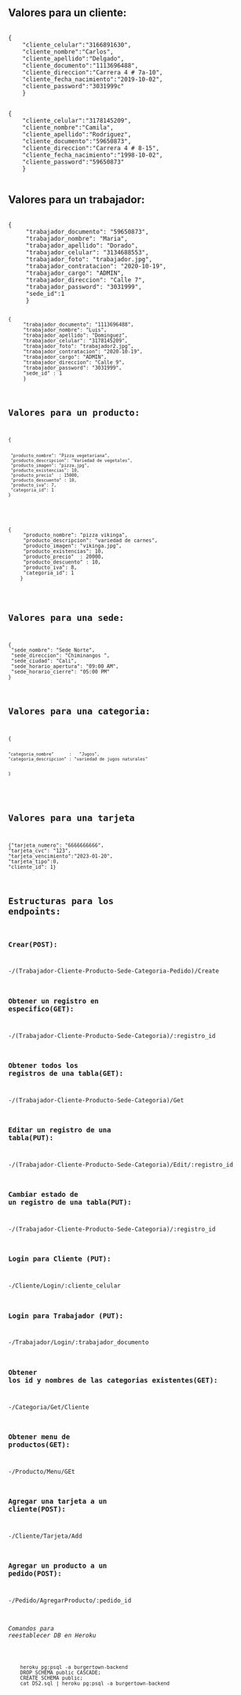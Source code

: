 ## Valores para un cliente:

<code>
{
    "cliente_celular":"3166891630",
    "cliente_nombre":"Carlos",
    "cliente_apellido":"Delgado",
    "cliente_documento":"1113696488",
    "cliente_direccion":"Carrera 4 # 7a-10",
    "cliente_fecha_nacimiento":"2019-10-02",
    "cliente_password":"3031999c"
    }

</code>

<code>
{
    "cliente_celular":"3178145209",
    "cliente_nombre":"Camila",
    "cliente_apellido":"Rodriguez",
    "cliente_documento":"59650873",
    "cliente_direccion":"Carrera 4 # 8-15",
    "cliente_fecha_nacimiento":"1998-10-02",
    "cliente_password":"59650873"
    }

</code>


## Valores para un trabajador:

<code> 
{
     "trabajador_documento": "59650873",
     "trabajador_nombre": "Maria",
     "trabajador_apellido": "Dorado",
     "trabajador_celular": "3134688553",
     "trabajador_foto": "trabajador.jpg",
     "trabajador_contratacion": "2020-10-19",
     "trabajador_cargo": "ADMIN",
     "trabajador_direccion": "Calle 7",
     "trabajador_password": "3031999",
     "sede_id":1
     }

<code> 
{
     "trabajador_documento": "1113696488",
     "trabajador_nombre": "Luis",
     "trabajador_apellido": "Dominguez",
     "trabajador_celular": "3178145209",
     "trabajador_foto": "trabajador2.jpg",
     "trabajador_contratacion": "2020-10-19",
     "trabajador_cargo": "ADMIN",
     "trabajador_direccion": "Calle 9",
     "trabajador_password": "3031999",
     "sede_id" : 1
     }
</code>


## Valores para un producto:

<code>
{
     
     "producto_nombre": "Pizza vegetariana",
     "producto_descripcion": "Variedad de vegetales",
     "producto_imagen": "pizza.jpg",
     "producto_existencias": 10,
     "producto_precio"  : 15000,
     "producto_descuento" : 10,
     "producto_iva": 7,
     "categoria_id": 1
    }  
 </code>
 
 <code>   
{
     "producto_nombre": "pizza vikinga",
     "producto_descripcion": "variedad de carnes",
     "producto_imagen": "vikinga.jpg",
     "producto_existencias": 10,
     "producto_precio"  : 20000,
     "producto_descuento" : 10,
     "producto_iva": 8,
     "categoria_id": 1
    }

</code>

## Valores para una sede:

<code> 
{
 "sede_nombre": "Sede Norte",
 "sede_direccion": "Chiminangos ",
 "sede_ciudad": "Cali",
 "sede_horario_apertura": "09:00 AM",
 "sede_horario_cierre": "05:00 PM"
}
</code>

## Valores para una categoria:

<code>
{
	
	"categoria_nombre"		:   "Jugos",
	"categoria_descripcion" : "variedad de jugos naturales"
	
 
    }  
</code>

## Valores para una tarjeta

<code>
{"tarjeta_numero": "6666666666",
"tarjeta_cvc": "123",
"tarjeta_vencimiento":"2023-01-20",
"tarjeta_tipo":0,
"cliente_id": 1}
</code>

## Estructuras para los endpoints:

### Crear(POST):

-/(Trabajador-Cliente-Producto-Sede-Categoria-Pedido)/Create

### Obtener un registro en especifico(GET):

-/(Trabajador-Cliente-Producto-Sede-Categoria)/:registro_id

### Obtener todos los registros de una tabla(GET):

-/(Trabajador-Cliente-Producto-Sede-Categoria)/Get

### Editar un registro de una tabla(PUT):

-/(Trabajador-Cliente-Producto-Sede-Categoria)/Edit/:registro_id

### Cambiar estado de un registro de una tabla(PUT):

-/(Trabajador-Cliente-Producto-Sede-Categoria)/:registro_id

### Login para Cliente (PUT):

-/Cliente/Login/:cliente_celular

### Login para Trabajador (PUT):

-/Trabajador/Login/:trabajador_documento

### Obtener los id y nombres de las categorias existentes(GET):

-/Categoria/Get/Cliente

### Obtener menu de productos(GET):

-/Producto/Menu/GEt

### Agregar una tarjeta a un cliente(POST):

-/Cliente/Tarjeta/Add

### Agregar un producto a un pedido(POST):

-/Pedido/AgregarProducto/:pedido_id




###### Comandos para reestablecer DB en Heroku

<code>
	heroku pg:psql -a burgertown-backend
	DROP SCHEMA public CASCADE;
	CREATE SCHEMA public;
	cat DS2.sql | heroku pg:psql -a burgertown-backend
</code>
